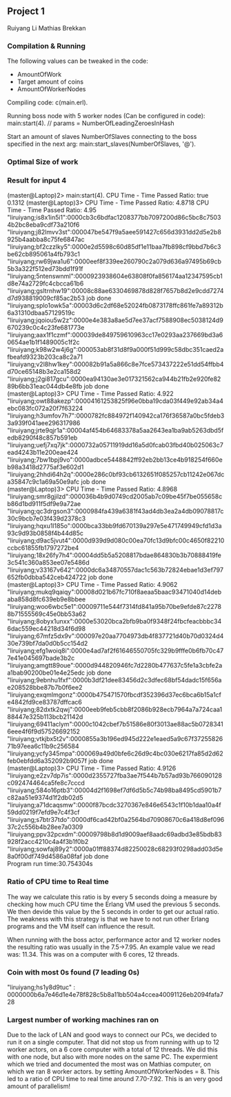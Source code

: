 ## Project 1

Ruiyang Li
Mathias Brekkan

### Compilation & Running
The following values can be tweaked in the code:
 - AmountOfWork
 - Target amount of coins
 - AmountOfWorkerNodes

Compiling code:
c(main.erl).

Running boss node with 5 worker nodes (Can be configured in code):
main:start(4). // params = NumberOfLeadingZeroesInHash


Start an amount of slaves NumberOfSlaves connecting to the boss specified in the next arg:
main:start_slaves(NumberOfSlaves, '<processName>@<nodeName>').

### Optimal Size of work

### Result for input 4
(master@Laptop)2> main:start(4). 
CPU Time - Time Passed Ratio: true
0.1312
(master@Laptop)3> CPU Time - Time Passed Ratio: 4.8718
CPU Time - Time Passed Ratio: 4.95
"liruiyang;is8x1in5i1":0000cb3c6bdfac1208377bb7097200d86c5bc8c75034b2bc8eba9cdf73a210f6
"liruiyang;j82lmvv3st":000047be547f9a5aee591427c656d3931dd2d5e2b8925b4aabba8c75fe6847ac
"liruiyang;bf2czzlky5":0000e2d5598c60d85df1e11baa7fb898cf9bbd7b6c3be62cb895061a4fb793c1
"liruiyang;rw69jwa1u6":0000eef8f339ee260790c2a079d636a97495b69cb5b3a322f512ed73bdd1f91f
"liruiyang;5ntenswnml":0000923938604e63808f0fa856174aa12347595cb1d8e74a2729fc4cbcca61b6
"liruiyang;gsltrnhw19":00008c88ae6330469878d828f7657b8d2e9cdd7274d7d938819009cf85ac2b53
job done                 
"liruiyang;splo1owk5a":00003d6c2df68e52024fb0873178ffc861fe7a89312b6a31310dbaa57129519c
"liruiyang;jqoiou5w2z":0000e4e383a8ae5d7ee37acf7588908ec5038124d9670239c0c4c23fe681773e
"liruiyang;aax1f1czmf":000039de849759610963cc17e0293aa237669bd3a60654ae1b1f1489005c1f2c
"liruiyang;k98w2w4j6g":000053ab8f31d8f9a000f51d999c58dbc351caed2afbeafd9323b203ca8c2a71
"liruiyang;v2l8hw1key":000082b91a5a866c8e7fce573437222e51dd54ffbb4d70ce65148b3e2ca158d2
"liruiyang;j2gi817gcu":0000ea94130ae3e017321562ca944b21fb2e920fe8289b6bb31eac044db4e8fb
job done                 
(master@Laptop)3> CPU Time - Time Passed Ratio: 4.922
"liruiyang;owt88akezp":00004161253825f96e0bba19cda03f449e92ab34a4ebc083fc072a20f7f63224
"liruiyang;h3umfov7h7":0000782fc884972f140942ca176f36587a0bc5fdeb33a939f041aee296317986
"liruiyang;jrte9qjr1a":00004af454b64683378a5aa2643ea1ba9ab5263dbd5fedb8290f48c857b591eb
"liruiyang;uefj7xq7jk":0000732a05711919dd16a5d0fcab03fbd40b025063c7ead4243b11e200eae424
"liruiyang;7bw1bpj9vo":0000adbce5448842ff92eb2bb13ce4b918254f660eb98a3418d2775af3e602d1
"liruiyang;2hhdi64h2q":0000e286c0bf93cb6132651f085257cb11242e067dca35847c9c1a69a50e9afc
job done                 
(master@Laptop)3> CPU Time - Time Passed Ratio: 4.8968
"liruiyang;smr8gjilzd":000036b4b9d0749cd2005ab7c09be45f7be055658cb86d1bd911f5df9e9a72ae
"liruiyang;qc3drgson3":0000984fa439a6381f43ad4db3ea2a4db09078817c30c9bcb7e03f439d2378c3
"liruiyang;hqxu1l185o":0000bca33bb9fd670139a297e5e471749949cfd1d3a93c9d93b0858f4b44d85c
"liruiyang;d9ac5jvut4":0000d939d9d080c00ea70fc13d9bfc00c4650f82210ccbc61855fb1797272be4
"liruiyang;18x26fy7h4":00004dd5b5a5208817bdae864830b3b70888419fe3c541c360a853ee07e5486d
"liruiyang;v33167v642":0000dc6a34870557dac1c563b72824ebae1d3ef797652fb0dbba542ceb424722
job done                 
(master@Laptop)3> CPU Time - Time Passed Ratio: 4.9062
"liruiyang;mukq9qaiqy":00008d021b67fc710f8aeaa5baac93471040d14debaba858d8fc639eb9e8bbee
"liruiyang;woo6wbc5e1":00009711e544f7314fd841a95b70be9efde87c22788b71555569c45e0bb53a62
"liruiyang;8obyx1unxx":0000e53020bca2bfb9ba0f9348f24fbcfeacbbbc346dac559ec44218d34f6d98
"liruiyang;67mfz5dx9v":000097e20aa7704973db4f837721d40b70d0324d430e739bf7da0d0b5cc154d2
"liruiyang;efg1woiq8i":0000e4ad7af2f61646550705fc329b9fffe0b6fb70c477e41e045697bade3b2c
"liruiyang;amgtt89oue":0000d944820946fc7d2280b477637c5fe1a3cbfe2aa1bab90200be01e4e25edc
job done                 
"liruiyang;9ebnhu1fxf":0000b3df21dee83456d2c3dfec68bf54dadc15f656ae208528bbe87b7b0f6ee2
"liruiyang;exqmlmgonz":0000b475471570fbcdf352396d37ec6bca6b15a1cfe4842fd9ce83787dffcac6
"liruiyang;82dxtk2qwj":0000eeb9feb5cbb8f2086b928ecb7964a7a724caa188447e325b113bcb21142d
"liruiyang;69411aclym":0000c1042cbef7b51586e80f3013ae88ac5b07283416eee4f6f9d57526692152
"liruiyang;vtkjbx5t2v":0000855a3b196ed945d222e1eaed5a9c67f3725582671b97eea6c11b9c256584
"liruiyang;ycfy345mpa":000069a49d0bfe6c26d9c4bc030e6217fa85d2d62feb0ebfdd6a352092b9057f
job done                 
(master@Laptop)3> CPU Time - Time Passed Ratio: 4.9126
"liruiyang;e2zv7dp7is":0000d2355727fba3ae7f544b7b57ad93b766090128c092474464ca5fe8c7cccd
"liruiyang;584o16ptb3":00004d2f1698ef7df6d5b5c74b98ba8495cd5901b7c82aa51e9374d1f2db02d5
"liruiyang;a71dcaqsmw":0000f87bcdc3270367e846e6543c1f10b1daa10a4f59dd0219f7efd9e7c4f3cf
"liruiyang;s7btr37tdo":0000df6cad42bf0a2564bd70908670c6a418d8ef09637c2c556b4b28ee7a0309
"liruiyang;ppv32pcxdm":00009798b8d1d9009aef8aadc69adbd3e85bdb83928f2acc4210c4a4f3b1f0b2
"liruiyang;sowfaj89y2":0000a01ff88374d82250028c68293f0298add03d5e8a0f00df749d4586a08faf
job done                 
Program run time:30.754304s

### Ratio of CPU time to Real time
The way we calculate this ratio is by every 5 seconds doing a measure by checking how much CPU time the Erlang VM used the previous 5 seconds. We then devide this value by the 5 seconds in order to get our actual ratio. The weakness with this strategy is that we have to not run other Erlang programs and the VM itself can influence the result.

When running with the boss actor, performance actor and 12 worker nodes the resulting ratio was usually in the 7.5->7.95. An example value we read was: 11.34. This was on a computer with 6 cores, 12 threads.

### Coin with most 0s found (7 leading 0s)
"liruiyang;hs1y8d9tuc" : 0000000b6a7e46d1e4e78f828c5b8a11bb504a4ccea40091126eb2094fafa728

### Largest number of working machines ran on
Due to the lack of LAN and good ways to connect our PCs, we decided to run it on a single computer. That did not stop us from running with up to 12 worker actors, on a 6 core computer with a total of 12 threads. We did this with one node, but also with more nodes on the same PC. The expermient which we tried and documented the most was on Mathias computer, on which we ran 8 worker actors. by setting AmountOfWorkerNodes = 8. This led to a ratio of CPU time to real time around 7.70-7.92. This is an very good amount of parallelism!